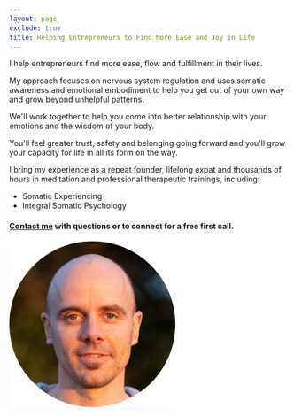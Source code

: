 ```yaml
---
layout: page
exclude: true
title: Helping Entrepreneurs to Find More Ease and Joy in Life
---
```



I help entrepreneurs find more ease, flow and fulfillment in their lives.

My approach focuses on nervous system regulation and uses somatic awareness and emotional embodiment to help you get out of your own way and grow beyond unhelpful patterns.

We'll work together to help you come into better relationship with your emotions and the wisdom of your body.

You'll feel greater trust, safety and belonging going forward and you'll grow your capacity for life in all its form on the way.

I bring my experience as a repeat founder, lifelong expat and thousands of hours in meditation and professional therapeutic trainings, including:

* Somatic Experiencing
* Integral Somatic Psychology


#### [Contact me](https://laverick.paperform.co) with questions or to connect for a free first call.


![Dustin](/images/dustin-circle-sm.png)



